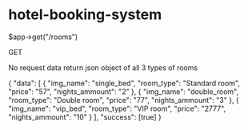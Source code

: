 # hotel-booking-system
$app->get("/rooms")

GET

No request data
return json object of all 3 types of rooms 

{
  "data": [
    {
      "img_name": "single_bed",
      "room_type": "Standard room",
      "price": "57",
      "nights_ammount": "2"
    },
    {
      "img_name": "double_room",
      "room_type": "Double room",
      "price": "77",
      "nights_ammount": "3"
    },
    {
      "img_name": "vip_bed",
      "room_type": "VIP room",
      "price": "2777",
      "nights_ammount": "10"
    }
  ],
  "success": [true]
}
